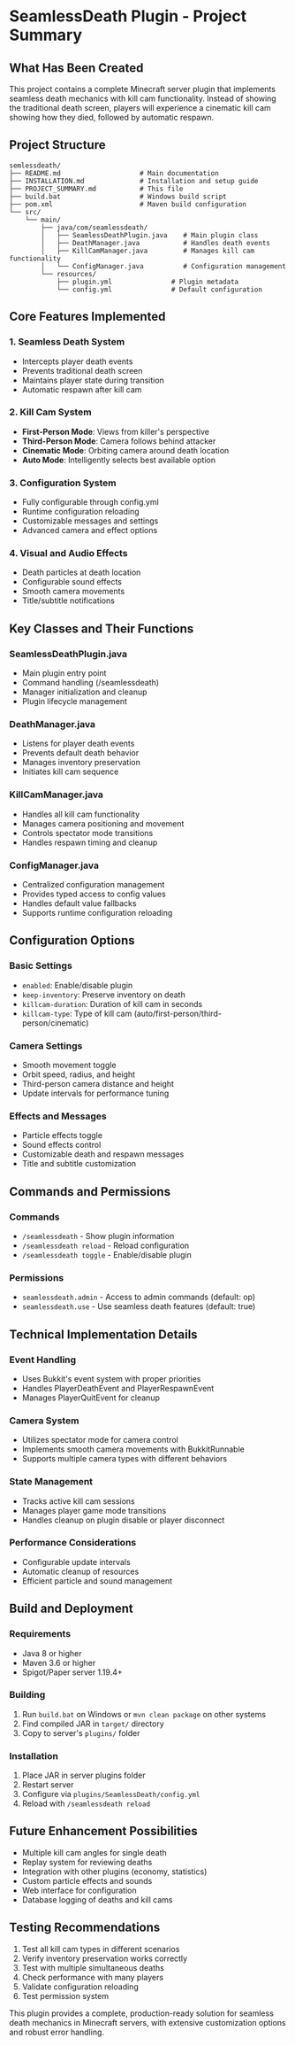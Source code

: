 # SeamlessDeath Plugin - Project Summary

## What Has Been Created

This project contains a complete Minecraft server plugin that implements seamless death mechanics with kill cam functionality. Instead of showing the traditional death screen, players will experience a cinematic kill cam showing how they died, followed by automatic respawn.

## Project Structure

```
semlessdeath/
├── README.md                    # Main documentation
├── INSTALLATION.md              # Installation and setup guide
├── PROJECT_SUMMARY.md           # This file
├── build.bat                    # Windows build script
├── pom.xml                      # Maven build configuration
└── src/
    └── main/
        ├── java/com/seamlessdeath/
        │   ├── SeamlessDeathPlugin.java    # Main plugin class
        │   ├── DeathManager.java           # Handles death events
        │   ├── KillCamManager.java         # Manages kill cam functionality
        │   └── ConfigManager.java          # Configuration management
        └── resources/
            ├── plugin.yml               # Plugin metadata
            └── config.yml               # Default configuration
```

## Core Features Implemented

### 1. Seamless Death System
- Intercepts player death events
- Prevents traditional death screen
- Maintains player state during transition
- Automatic respawn after kill cam

### 2. Kill Cam System
- **First-Person Mode**: Views from killer's perspective
- **Third-Person Mode**: Camera follows behind attacker
- **Cinematic Mode**: Orbiting camera around death location
- **Auto Mode**: Intelligently selects best available option

### 3. Configuration System
- Fully configurable through config.yml
- Runtime configuration reloading
- Customizable messages and settings
- Advanced camera and effect options

### 4. Visual and Audio Effects
- Death particles at death location
- Configurable sound effects
- Smooth camera movements
- Title/subtitle notifications

## Key Classes and Their Functions

### SeamlessDeathPlugin.java
- Main plugin entry point
- Command handling (/seamlessdeath)
- Manager initialization and cleanup
- Plugin lifecycle management

### DeathManager.java
- Listens for player death events
- Prevents default death behavior
- Manages inventory preservation
- Initiates kill cam sequence

### KillCamManager.java
- Handles all kill cam functionality
- Manages camera positioning and movement
- Controls spectator mode transitions
- Handles respawn timing and cleanup

### ConfigManager.java
- Centralized configuration management
- Provides typed access to config values
- Handles default value fallbacks
- Supports runtime configuration reloading

## Configuration Options

### Basic Settings
- `enabled`: Enable/disable plugin
- `keep-inventory`: Preserve inventory on death
- `killcam-duration`: Duration of kill cam in seconds
- `killcam-type`: Type of kill cam (auto/first-person/third-person/cinematic)

### Camera Settings
- Smooth movement toggle
- Orbit speed, radius, and height
- Third-person camera distance and height
- Update intervals for performance tuning

### Effects and Messages
- Particle effects toggle
- Sound effects control
- Customizable death and respawn messages
- Title and subtitle customization

## Commands and Permissions

### Commands
- `/seamlessdeath` - Show plugin information
- `/seamlessdeath reload` - Reload configuration
- `/seamlessdeath toggle` - Enable/disable plugin

### Permissions
- `seamlessdeath.admin` - Access to admin commands (default: op)
- `seamlessdeath.use` - Use seamless death features (default: true)

## Technical Implementation Details

### Event Handling
- Uses Bukkit's event system with proper priorities
- Handles PlayerDeathEvent and PlayerRespawnEvent
- Manages PlayerQuitEvent for cleanup

### Camera System
- Utilizes spectator mode for camera control
- Implements smooth camera movements with BukkitRunnable
- Supports multiple camera types with different behaviors

### State Management
- Tracks active kill cam sessions
- Manages player game mode transitions
- Handles cleanup on plugin disable or player disconnect

### Performance Considerations
- Configurable update intervals
- Automatic cleanup of resources
- Efficient particle and sound management

## Build and Deployment

### Requirements
- Java 8 or higher
- Maven 3.6 or higher
- Spigot/Paper server 1.19.4+

### Building
1. Run `build.bat` on Windows or `mvn clean package` on other systems
2. Find compiled JAR in `target/` directory
3. Copy to server's `plugins/` folder

### Installation
1. Place JAR in server plugins folder
2. Restart server
3. Configure via `plugins/SeamlessDeath/config.yml`
4. Reload with `/seamlessdeath reload`

## Future Enhancement Possibilities

- Multiple kill cam angles for single death
- Replay system for reviewing deaths
- Integration with other plugins (economy, statistics)
- Custom particle effects and sounds
- Web interface for configuration
- Database logging of deaths and kill cams

## Testing Recommendations

1. Test all kill cam types in different scenarios
2. Verify inventory preservation works correctly
3. Test with multiple simultaneous deaths
4. Check performance with many players
5. Validate configuration reloading
6. Test permission system

This plugin provides a complete, production-ready solution for seamless death mechanics in Minecraft servers, with extensive customization options and robust error handling.